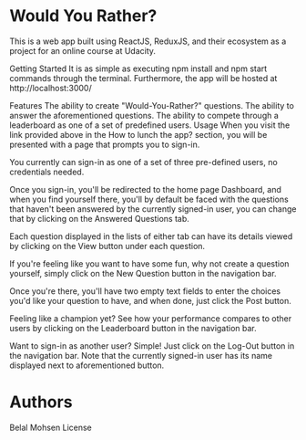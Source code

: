 # Would You Rather?

This is a web app built using ReactJS, ReduxJS, and their ecosystem as a project for an online course at Udacity.

Getting Started
It is as simple as executing npm install and npm start commands through the terminal. Furthermore, the app will be hosted at http://localhost:3000/

Features
The ability to create "Would-You-Rather?" questions.
The ability to answer the aforementioned questions.
The ability to compete through a leaderboard as one of a set of predefined users.
Usage
When you visit the link provided above in the How to lunch the app? section, you will be presented with a page that prompts you to sign-in.

You currently can sign-in as one of a set of three pre-defined users, no credentials needed.

Once you sign-in, you'll be redirected to the home page Dashboard, and when you find yourself there, you'll by default be faced with the questions that haven't been answered by the currently signed-in user, you can change that by clicking on the Answered Questions tab.

Each question displayed in the lists of either tab can have its details viewed by clicking on the View button under each question.

If you're feeling like you want to have some fun, why not create a question yourself, simply click on the New Question button in the navigation bar.

Once you're there, you'll have two empty text fields to enter the choices you'd like your question to have, and when done, just click the Post button.

Feeling like a champion yet? See how your performance compares to other users by clicking on the Leaderboard button in the navigation bar.

Want to sign-in as another user? Simple! Just click on the Log-Out button in the navigation bar. Note that the currently signed-in user has its name displayed next to aforementioned button.

# Authors

Belal Mohsen
License
